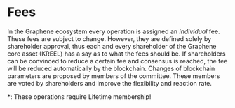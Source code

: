 # Fees

In the Graphene ecosystem every operation is assigned an *individual* fee.
These fees are subject to change. However, they are defined solely by
shareholder approval, thus each and every shareholder of the Graphene core
asset (KREEL) has a say as to what the fees should be. If shareholders can be
convinced to reduce a certain fee and consensus is reached, the fee will be
reduced automatically by the blockchain. Changes of blockchain parameters are
proposed by members of the committee. These members are voted by shareholders
and improve the flexibility and reaction rate.

\*: These operations require Lifetime membership!
